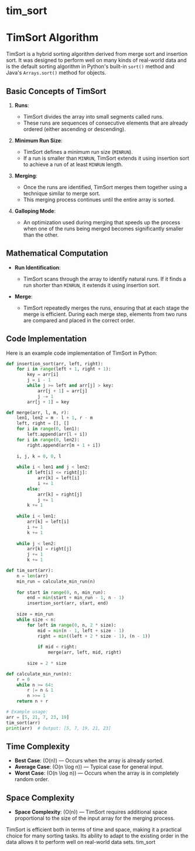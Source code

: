 # tim_sort
# TimSort Algorithm

TimSort is a hybrid sorting algorithm derived from merge sort and insertion sort. It was designed to perform well on many kinds of real-world data and is the default sorting algorithm in Python's built-in `sort()` method and Java's `Arrays.sort()` method for objects.

## Basic Concepts of TimSort

1. **Runs**:
   - TimSort divides the array into small segments called runs.
   - These runs are sequences of consecutive elements that are already ordered (either ascending or descending).

2. **Minimum Run Size**:
   - TimSort defines a minimum run size (`MINRUN`).
   - If a run is smaller than `MINRUN`, TimSort extends it using insertion sort to achieve a run of at least `MINRUN` length.

3. **Merging**:
   - Once the runs are identified, TimSort merges them together using a technique similar to merge sort.
   - This merging process continues until the entire array is sorted.

4. **Galloping Mode**:
   - An optimization used during merging that speeds up the process when one of the runs being merged becomes significantly smaller than the other.

## Mathematical Computation

- **Run Identification**:
  - TimSort scans through the array to identify natural runs. If it finds a run shorter than `MINRUN`, it extends it using insertion sort.

- **Merge**:
  - TimSort repeatedly merges the runs, ensuring that at each stage the merge is efficient. During each merge step, elements from two runs are compared and placed in the correct order.

## Code Implementation

Here is an example code implementation of TimSort in Python:

```python
def insertion_sort(arr, left, right):
    for i in range(left + 1, right + 1):
        key = arr[i]
        j = i - 1
        while j >= left and arr[j] > key:
            arr[j + 1] = arr[j]
            j -= 1
        arr[j + 1] = key

def merge(arr, l, m, r):
    len1, len2 = m - l + 1, r - m
    left, right = [], []
    for i in range(0, len1):
        left.append(arr[l + i])
    for i in range(0, len2):
        right.append(arr[m + 1 + i])
    
    i, j, k = 0, 0, l
    
    while i < len1 and j < len2:
        if left[i] <= right[j]:
            arr[k] = left[i]
            i += 1
        else:
            arr[k] = right[j]
            j += 1
        k += 1
    
    while i < len1:
        arr[k] = left[i]
        i += 1
        k += 1
    
    while j < len2:
        arr[k] = right[j]
        j += 1
        k += 1

def tim_sort(arr):
    n = len(arr)
    min_run = calculate_min_run(n)
    
    for start in range(0, n, min_run):
        end = min(start + min_run - 1, n - 1)
        insertion_sort(arr, start, end)
    
    size = min_run
    while size < n:
        for left in range(0, n, 2 * size):
            mid = min(n - 1, left + size - 1)
            right = min((left + 2 * size - 1), (n - 1))
            
            if mid < right:
                merge(arr, left, mid, right)
        
        size = 2 * size

def calculate_min_run(n):
    r = 0
    while n >= 64:
        r |= n & 1
        n >>= 1
    return n + r

# Example usage:
arr = [5, 21, 7, 23, 19]
tim_sort(arr)
print(arr)  # Output: [5, 7, 19, 21, 23]
```

## Time Complexity

- **Best Case**: \(O(n)\) — Occurs when the array is already sorted.
- **Average Case**: \(O(n \log n)\) — Typical case for general input.
- **Worst Case**: \(O(n \log n)\) — Occurs when the array is in completely random order.

## Space Complexity

- **Space Complexity**: \(O(n)\) — TimSort requires additional space proportional to the size of the input array for the merging process.

TimSort is efficient both in terms of time and space, making it a practical choice for many sorting tasks. Its ability to adapt to the existing order in the data allows it to perform well on real-world data sets.
tim_sort
